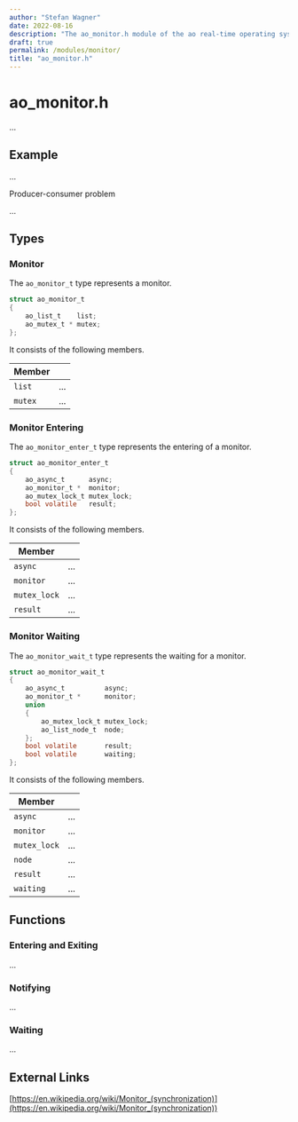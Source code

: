 ```yaml
---
author: "Stefan Wagner"
date: 2022-08-16
description: "The ao_monitor.h module of the ao real-time operating system."
draft: true
permalink: /modules/monitor/
title: "ao_monitor.h"
---
```


# ao_monitor.h

...

## Example

...

Producer-consumer problem

...

## Types

### Monitor

The `ao_monitor_t` type represents a monitor.

```c
struct ao_monitor_t
{
    ao_list_t    list;
    ao_mutex_t * mutex;
};
```

It consists of the following members.

| Member | |
|--------|-|
| `list` | ... |
| `mutex` | ... |

### Monitor Entering

The `ao_monitor_enter_t` type represents the entering of a monitor.

```c
struct ao_monitor_enter_t
{
    ao_async_t      async;
    ao_monitor_t *  monitor;
    ao_mutex_lock_t mutex_lock;
    bool volatile   result;
};
```

It consists of the following members.

| Member | |
|--------|-|
| `async` | ... |
| `monitor` | ... |
| `mutex_lock` | ... |
| `result` | ... |

### Monitor Waiting

The `ao_monitor_wait_t` type represents the waiting for a monitor.

```c
struct ao_monitor_wait_t
{
    ao_async_t          async;
    ao_monitor_t *      monitor;
    union
    {
        ao_mutex_lock_t mutex_lock;
        ao_list_node_t  node;
    };
    bool volatile       result;
    bool volatile       waiting;
};
```

It consists of the following members.

| Member | |
|--------|-|
| `async` | ... |
| `monitor` | ... |
| `mutex_lock` | ... |
| `node` | ... |
| `result` | ... |
| `waiting` | ... |

## Functions

### Entering and Exiting

...

### Notifying

...

### Waiting

...

## External Links

[https://en.wikipedia.org/wiki/Monitor_(synchronization)](https://en.wikipedia.org/wiki/Monitor_(synchronization))
